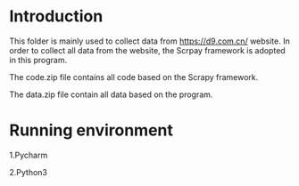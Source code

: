 # Introduction

This folder is mainly used to collect data from https://d9.com.cn/ website.
In order to collect all data from the website, the Scrpay framework is adopted in this program.

The code.zip file contains all code based on the Scrapy framework.

The data.zip file contain all data based on the program.

# Running environment
1.Pycharm

2.Python3
